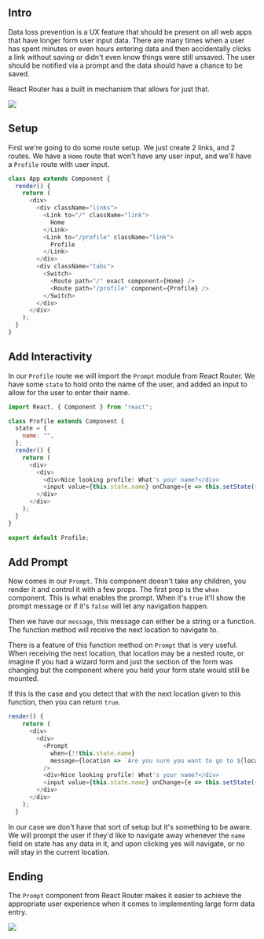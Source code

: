 ## Intro

Data loss prevention is a UX feature that should be present on all web apps that have longer form user input data. There are many times when a user has spent minutes or even hours entering data and then accidentally clicks a link without saving or didn't even know things were still unsaved. The user should be notified via a prompt and the data should have a chance to be saved.

React Router has a built in mechanism that allows for just that.

![](https://images.codedaily.io/lessons/reactRouter/editPrompt.gif)

## Setup

First we're going to do some route setup. We just create 2 links, and 2 routes. We have a `Home` route that won't have any user input, and we'll have a `Profile` route with user input.

```js
class App extends Component {
  render() {
    return (
      <div>
        <div className="links">
          <Link to="/" className="link">
            Home
          </Link>
          <Link to="/profile" className="link">
            Profile
          </Link>
        </div>
        <div className="tabs">
          <Switch>
            <Route path="/" exact component={Home} />
            <Route path="/profile" component={Profile} />
          </Switch>
        </div>
      </div>
    );
  }
}
```

## Add Interactivity

In our `Profile` route we will import the `Prompt` module from React Router. We have some `state` to hold onto the name of the user, and added an input to allow for the user to enter their name.

```js
import React, { Component } from "react";

class Profile extends Component {
  state = {
    name: "",
  };
  render() {
    return (
      <div>
        <div>
          <div>Nice looking profile! What's your name?</div>
          <input value={this.state.name} onChange={e => this.setState({ name: e.target.value })} />
        </div>
      </div>
    );
  }
}

export default Profile;
```

## Add Prompt

Now comes in our `Prompt`. This component doesn't take any children, you render it and control it with a few props. The first prop is the `when` component. This is what enables the prompt. When it's `true` it'll show the prompt message or if it's `false` will let any navigation happen.

Then we have our `message`, this message can either be a string or a function. The function method will receive the next location to navigate to.

There is a feature of this function method on `Prompt` that is very useful. When receiving the next location, that location may be a nested route, or imagine if you had a wizard form and just the section of the form was changing but the component where you held your form state would still be mounted.

If this is the case and you detect that with the next location given to this function, then you can return `true`.

```js
render() {
    return (
      <div>
        <div>
          <Prompt
            when={!!this.state.name}
            message={location => `Are you sure you want to go to ${location.pathname}`}
          />
          <div>Nice looking profile! What's your name?</div>
          <input value={this.state.name} onChange={e => this.setState({ name: e.target.value })} />
        </div>
      </div>
    );
  }
```

In our case we don't have that sort of setup but it's something to be aware. We will prompt the user if they'd like to navigate away whenever the `name` field on state has any data in it, and upon clicking yes will navigate, or no will stay in the current location. 

## Ending

The `Prompt` component from React Router makes it easier to achieve the appropriate user experience when it comes to implementing large form data entry.

![](https://images.codedaily.io/lessons/reactRouter/editPrompt.gif)
